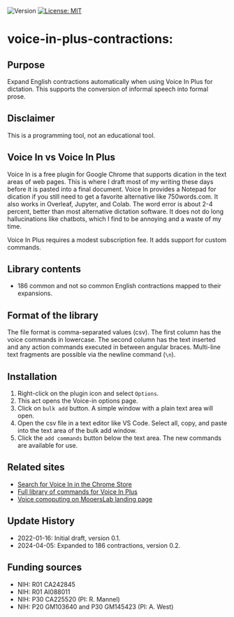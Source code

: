 ![Version](https://img.shields.io/static/v1?label=voice-in-plus-contractions&message=0.2&color=brightcolor)
[![License: MIT](https://img.shields.io/badge/License-MIT-blue.svg)](https://opensource.org/licenses/MIT)

# voice-in-plus-contractions:

## Purpose
Expand English contractions automatically when using Voice In Plus for dictation.
This supports the conversion of informal speech into formal prose.

## Disclaimer
This is a programming tool, not an educational tool.


## Voice In vs Voice In Plus
Voice In is a free plugin for Google Chrome that supports dication in the text areas of web pages.
This is where I draft most of my writing these days before it is pasted into a final document.
Voice In provides a Notepad for dication if you still need to get a favorite alternative like 750words.com.
It also works in Overleaf, Jupyter, and Colab.
The word error is about 2-4 percent, better than most alternative dictation software.
It does not do long hallucinations like chatbots, which I find to be annoying and a waste of my time.

Voice In Plus requires a modest subscription fee.
It adds support for custom commands.

## Library contents

- 186 common and not so common English contractions mapped to their expansions.

## Format of the library
The file format is comma-separated values (csv).
The first column has the voice commands in lowercase.
The second column has the text inserted and any action commands executed in between angular braces.
Multi-line text fragments are possible via the newline command (`\n`).

## Installation
1. Right-click on the plugin icon and select `Options`.
2. This act opens the Voice-in options page.
3. Click on `bulk add` button. A simple window with a plain text area will open.
4. Open the csv file in a text editor like VS Code. Select all, copy, and paste into the text area of the bulk add window.
5. Click the `add commands` button below the text area. The new commands are available for use.

## Related sites
- [Search for Voice In in the Chrome Store](https://chromewebstore.google.com/)
- [Full library of commands for Voice In Plus](https://github.com/MooersLab/voice-in-plus-commands)
- [Voice comoputing on MooersLab landing page](https://github.com/MooersLab/#voice-computing)

## Update History
- 2022-01-16: Initial draft, version 0.1.
- 2024-04-05: Expanded to 186 contractions, version 0.2.

## Funding sources
- NIH: R01 CA242845
- NIH: R01 AI088011
- NIH: P30 CA225520 (PI: R. Mannel)
- NIH: P20 GM103640 and P30 GM145423 (PI: A. West)


